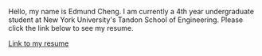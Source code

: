Hello, my name is Edmund Cheng. I am currently a 4th year undergraduate student at New York University's Tandon School of Engineering. Please click the link below to see my resume. 

[Link to my resume](https://edmundcheng221.github.io/Edmund/cv.html)
